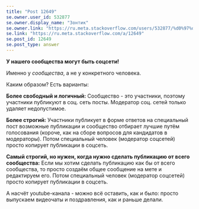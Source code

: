 ```yaml
---
title: "Post 12649"
se.owner.user_id: 532877
se.owner.display_name: "Зонтик"
se.owner.link: "https://ru.meta.stackoverflow.com/users/532877/%d0%97%d0%be%d0%bd%d1%82%d0%b8%d0%ba"
se.link: "https://ru.meta.stackoverflow.com/a/12649"
se.post_id: 12649
se.post_type: answer
---
```

<p><strong>У нашего сообщества могут быть соцсети!</strong></p>
<p>Именно у <em>сообщества</em>, а не у конкретного человека.</p>
<p>Каким образом? Есть варианты:</p>
<p><strong>Более свободный и логичный:</strong> Сообщество - это участники, поэтому участники публикуют в соц. сеть посты. Модератор соц. сетей только удаляет недопустимое.</p>
<p><strong>Более строгий:</strong> Участники публикует в форме ответов на специальный пост возможные публикации и сообщество отбирает лучшие путём голосования (короче, как на сборе вопросов для кандидатов в модераторы). Потом специальный человек (модератор соцсетей) просто копирует публикации в соцсеть.</p>
<p><strong>Самый строгий, но нужен, когда нужно сделать публикацию от всего сообщества:</strong> Если мы хотим сделать публикацию как бы от всего сообщества, то просто создаём общее сообщение на мете и редактируем его. Потом специальный человек (модератор соцсетей) просто копирует публикации в соцсеть.</p>
<p>А насчёт youtube-канала - можно всё оставить, как и было: просто выпускаем видеочаты и поздравления, как и раньше делали.</p>
